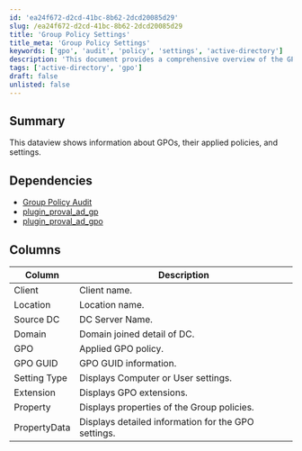 ```yaml
---
id: 'ea24f672-d2cd-41bc-8b62-2dcd20085d29'
slug: /ea24f672-d2cd-41bc-8b62-2dcd20085d29
title: 'Group Policy Settings'
title_meta: 'Group Policy Settings'
keywords: ['gpo', 'audit', 'policy', 'settings', 'active-directory']
description: 'This document provides a comprehensive overview of the GPO Audit Dataview, detailing the information about Group Policy Objects (GPOs), their applied policies, and settings. It includes dependencies and a breakdown of the data columns for better understanding and utilization.'
tags: ['active-directory', 'gpo']
draft: false
unlisted: false
---
```


## Summary

This dataview shows information about GPOs, their applied policies, and settings.

## Dependencies

- [Group Policy Audit](/docs/2e5f5f2b-7c81-4aec-a76a-623a465f959a)
- [plugin_proval_ad_gp](/docs/0e873ec4-0fcc-4131-bf33-1f74f8b28c80)
- [plugin_proval_ad_gpo](/docs/c7cf649a-dd80-4e9d-8c80-eb95b813b7c9)

## Columns

| Column       | Description                                       |
|--------------|---------------------------------------------------|
| Client       | Client name.                                     |
| Location     | Location name.                                   |
| Source DC    | DC Server Name.                                  |
| Domain       | Domain joined detail of DC.                      |
| GPO          | Applied GPO policy.                              |
| GPO GUID     | GPO GUID information.                            |
| Setting Type | Displays Computer or User settings.              |
| Extension    | Displays GPO extensions.                          |
| Property     | Displays properties of the Group policies.       |
| PropertyData | Displays detailed information for the GPO settings. |